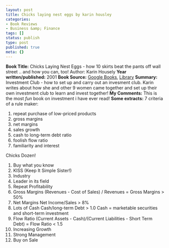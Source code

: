 ```yaml
---
layout: post
title: Chicks laying nest eggs by karin housley
categories:
- Book Reviews
- Business &amp; Finance
tags: []
status: publish
type: post
published: true
meta: {}
---
```

**Book Title:** Chicks Laying Nest Eggs - how 10 skirts beat the pants off wall street .. and how you can, too! Author: Karin Housely **Year written/published:** 2001 **Book Source:** [Google Books](http://books.google.com/books?id=5VANAAAACAAJ&dq=chicks+laying+nest+eggs), [Library](http://vistaweb.nlb.gov.sg/cgi-bin/cw_cgi?fullRecord+4477+3002+10110779+1+0) **Summary:** Investment Club - how to set up and carry out an invesment club. Karin writes about how she and other 9 women came together and set up their own investment club to learn and invest together! **My Comments:** This is the most _fun_ book on investment i have ever read! **Some extracts:** 7 criteria of a rule maker:
1. repeat purchase of low-priced products
2. gross margins
3. net margins
4. sales growth
5. cash to long-term debt ratio
6. foolish flow ratio
7. familiarity and interest

Chicks Dozen!
1. Buy what you know
2. KISS (Keep It Simple Sister!)
3. Industry
4. Leader in its field
5. Repeat Profitability
6. Gross Margins (Revenues - Cost of Sales) / Revenues = Gross Margins > 50%
7. Net Margins Net Income/Sales > 8%
8. Lots of Cash Cash/long-term Debt > 1.0 Cash = marketable securities and short-term investment
9. Flow Ratio (Current Assets - Cash)/(Current Liabilities - Short Term Debt) = Flow Ratio < 1.5
10. Increasing Growth
11. Strong Management
12. Buy on Sale
